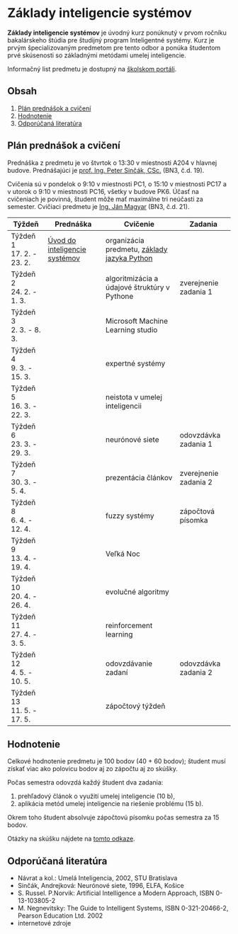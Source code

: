 # Základy inteligencie systémov

**Základy inteligencie systémov** je úvodný kurz ponúknutý v prvom ročníku bakalárskeho štúdia pre študijný program Inteligentné systémy. Kurz je prvým špecializovaným predmetom pre tento odbor a ponúka študentom prvé skúsenosti so základnými metódami umelej inteligencie.

Informačný list predmetu je dostupný na [školskom portáli](https://maisportal.tuke.sk/portal/studijneProgramy.mais).

## Obsah
1. [Plán prednášok a cvičení](#plan)
2. [Hodnotenie](#grading)
3. [Odporúčaná literatúra](#textbooks)

## Plán prednášok a cvičení <a name="plan"></a>

Prednáška z predmetu je vo štvrtok o 13:30 v miestnosti A204 v hlavnej budove. Prednášajúci je [prof. Ing. Peter Sinčák, CSc.](https://www.petersincak.com) (BN3, č.d. 19).

Cvičenia sú v pondelok o 9:10 v miestnosti PC1, o 15:10 v miestnosti PC17 a v utorok o 9:10 v miestnosti PC16, všetky v budove PK6. Účasť na cvičeniach je povinná, študent môže mať maximálne tri neúčasti za semester. Cvičiaci predmetu je [Ing. Ján Magyar](http://www.cloudai.sk/people-janmagyar/) (BN3, č.d. 21).

| Týždeň                       | Prednáška | Cvičenie                                     | Zadania               |
|------------------------------|-----------|----------------------------------------------|-----------------------|
| Týždeň 1<br>17. 2. - 23. 2.  | [Úvod do inteligencie systémov](lectures/Lecture01-Uvod-do-IS.pdf) | organizácia predmetu, [základy jazyka Python](labs/lab01-getting-started.ipynb)  |                       |
| Týždeň 2<br>24. 2. - 1. 3.   |           | algoritmizácia a údajové štruktúry v Pythone | zverejnenie zadania 1 |
| Týždeň 3<br>2. 3. - 8. 3.    |           | Microsoft Machine Learning studio            |                       |
| Týždeň 4<br>9. 3. - 15. 3.   |           | expertné systémy                             |                       |
| Týždeň 5<br>16. 3. - 22. 3.  |           | neistota v umelej inteligencii               |                       |
| Týždeň 6<br>23. 3. - 29. 3.  |           | neurónové siete                              | odovzdávka zadania 1  |
| Týždeň 7<br>30. 3. - 5. 4.   |           | prezentácia článkov                          | zverejnenie zadania 2 |
| Týždeň 8<br>6. 4. - 12. 4.   |           | fuzzy systémy                                | zápočtová písomka     |
| Týždeň 9<br>13. 4. - 19. 4.  |           | Veľká Noc                                    |                       |
| Týždeň 10<br>20. 4. - 26. 4. |           | evolučné algoritmy                           |                       |
| Týždeň 11<br>27. 4. - 3. 5.  |           | reinforcement learning                       |                       |
| Týždeň 12<br>4. 5. - 10. 5.  |           | odovzdávanie zadaní                          | odovzdávka zadania 2  |
| Týždeň 13<br>11. 5. - 17. 5. |           | zápočtový týždeň                             |                       |

## Hodnotenie <a name="grading"></a>

Celkové hodnotenie predmetu je 100 bodov (40 + 60 bodov); študent musí získať viac ako polovicu bodov aj zo zápočtu aj zo skúšky.

Počas semestra odovzdá každý študent dva zadania:

1. prehľadový článok o využití umelej inteligencie (10 b),
2. aplikácia metód umelej inteligencie na riešenie problému (15 b).

Okrem toho študent absolvuje zápočtovú písomku počas semestra za 15 bodov.

Otázky na skúšku nájdete na [tomto odkaze](exams/otazky_na_skusku.pdf).

## Odporúčaná literatúra <a name="textbooks"></a>

* Návrat a kol.: Umelá Inteligencia, 2002, STU Bratislava
* Sinčák, Andrejková: Neurónové siete, 1996, ELFA, Košice
* S. Russel. P.Norvik: Artificial Intelligence a Modern Approach, ISBN 0-13-103805-2
* M. Negnevitsky: The Guide to Intelligent Systems, ISBN 0-321-20466-2, Pearson Education Ltd. 2002
* internetové zdroje
